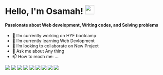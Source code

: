 # Hello, I'm Osamah! <img src="https://raw.githubusercontent.com/MartinHeinz/MartinHeinz/master/wave.gif" width="30px">



#### Passionate about Web development, Writing codes, and Solving problems

- 🔭 I’m currently working on HYF bootcamp
- 🌱 I’m currently learning Web Devlopment
- 👯 I’m looking to collaborate on New Project
- 💬 Ask me about Any thing
- 📫 How to reach me: ...


![](https://img.shields.io/badge/code-HTML-informational?style=flat&logo=<LOGO_NAME>&logoColor=white&color=2bbc8a)
![](https://img.shields.io/badge/code-CSS-informational?style=flat&logo=<LOGO_NAME>&logoColor=white&color=2bbc8a)
![](https://img.shields.io/badge/code-JAVA_SCRIPT-informational?style=flat&logo=<LOGO_NAME>&logoColor=white&color=2bbc8a)
![](https://img.shields.io/badge/code-Reacts-informational?style=flat&logo=<LOGO_NAME>&logoColor=white&color=2bbc8a)
![](https://img.shields.io/badge/code-NODE_Js-informational?style=flat&logo=<LOGO_NAME>&logoColor=white&color=2bbc8a)
![](https://img.shields.io/badge/code-Express_js-informational?style=flat&logo=<LOGO_NAME>&logoColor=white&color=2bbc8a)
![](https://img.shields.io/badge/code-Git-informational?style=flat&logo=<LOGO_NAME>&logoColor=white&color=2bbc8a)
![](https://img.shields.io/badge/code-VS_code-informational?style=flat&logo=<LOGO_NAME>&logoColor=white&color=2bbc8a)
![](https://img.shields.io/badge/Data_base-My_Sql-informational?style=flat&logo=<LOGO_NAME>&logoColor=white&color=2bbc8a)

<!-- ### Hi there 👋 -->

<!--
**OsamahQassem/OsamahQassem** is a ✨ _special_ ✨ repository because its `README.md` (this file) appears on your GitHub profile.

Here are some ideas to get you started:

- 🔭 I’m currently working on ...
- 🌱 I’m currently learning ...
- 👯 I’m looking to collaborate on ...
- 🤔 I’m looking for help with ...
- 💬 Ask me about ...
- 📫 How to reach me: ...
- 😄 Pronouns: ...
- ⚡ Fun fact: ...
-->
